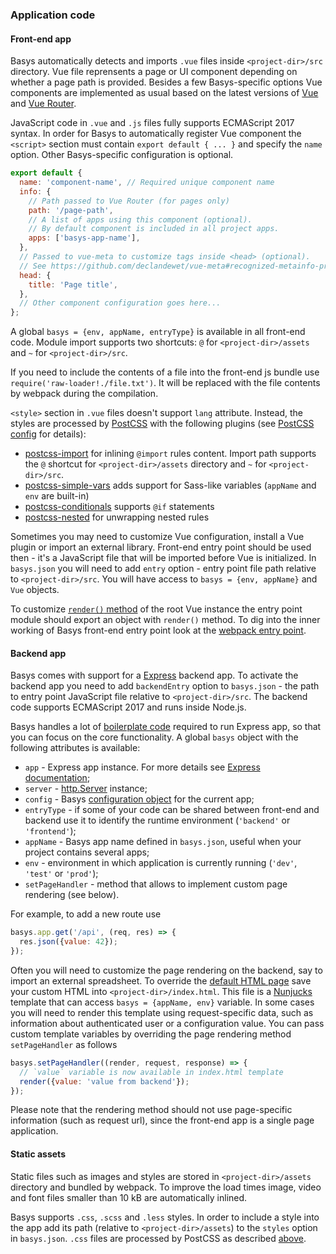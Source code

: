 ### Application code

#### Front-end app

Basys automatically detects and imports `.vue` files inside `<project-dir>/src` directory. Vue file reprensents a page or UI component depending on whether a page path is provided. Besides a few Basys-specific options Vue components are implemented as usual based on the latest versions of [Vue](https://vuejs.org/v2/api) and [Vue Router](https://router.vuejs.org/api).

JavaScript code in `.vue` and `.js` files fully supports ECMAScript 2017 syntax. In order for Basys to automatically register Vue component the `<script>` section must contain `export default { ... }` and specify the `name` option. Other Basys-specific configuration is optional.

```javascript
export default {
  name: 'component-name', // Required unique component name
  info: {
    // Path passed to Vue Router (for pages only)
    path: '/page-path',
    // A list of apps using this component (optional).
    // By default component is included in all project apps.
    apps: ['basys-app-name'],
  },
  // Passed to vue-meta to customize tags inside <head> (optional).
  // See https://github.com/declandewet/vue-meta#recognized-metainfo-properties .
  head: {
    title: 'Page title',
  },
  // Other component configuration goes here...
};
```

A global `basys = {env, appName, entryType}` is available in all front-end code. Module import supports two shortcuts: `@` for `<project-dir>/assets` and `~` for `<project-dir>/src`.

If you need to include the contents of a file into the front-end js bundle use `require('raw-loader!./file.txt')`. It will be replaced with the file contents by webpack during the compilation.

<a name="front-end-style"></a>

`<style>` section in `.vue` files doesn't support `lang` attribute. Instead, the styles are processed by [PostCSS](https://postcss.org) with the following plugins (see [PostCSS config](https://github.com/basys/basys/blob/master/packages/basys/lib/webpack/postcss.config.js) for details):
* [postcss-import](https://github.com/postcss/postcss-import) for inlining `@import` rules content. Import path supports the `@` shortcut for `<project-dir>/assets` directory and `~` for `<project-dir>/src`.
* [postcss-simple-vars](https://github.com/postcss/postcss-simple-vars) adds support for Sass-like variables (`appName` and `env` are built-in)
* [postcss-conditionals](https://github.com/andyjansson/postcss-conditionals) supports `@if` statements
* [postcss-nested](https://github.com/postcss/postcss-nested) for unwrapping nested rules

<a name="front-end-entry"></a>

Sometimes you may need to customize Vue configuration, install a Vue plugin or import an external library. Front-end entry point should be used then - it's a JavaScript file that will be imported before Vue is initialized. In `basys.json` you will need to add `entry` option - entry point file path relative to `<project-dir>/src`. You will have access to `basys = {env, appName}` and `Vue` objects.

To customize [`render()` method](https://vuejs.org/v2/api/#render) of the root Vue instance the entry point module should export an object with `render()` method. To dig into the inner working of Basys front-end entry point look at the [webpack entry point](https://github.com/basys/basys/blob/master/packages/basys/lib/templates/frontend.js).

#### Backend app

Basys comes with support for a [Express](https://expressjs.com) backend app. To activate the backend app you need to add `backendEntry` option to `basys.json` - the path to entry point JavaScript file relative to `<project-dir>/src`. The backend code supports ECMAScript 2017 and runs inside Node.js.

Basys handles a lot of [boilerplate code](https://github.com/basys/basys/blob/master/packages/basys/lib/templates/backend.js) required to run Express app, so that you can focus on the core functionality. A global `basys` object with the following attributes is available:

* `app` - Express app instance. For more details see [Express documentation](http://expressjs.com/en/4x/api.html#app);
* `server` - [http.Server](https://nodejs.org/api/http.html#http_class_http_server) instance;
* `config` - Basys [configuration object](configuration.md) for the current app;
* `entryType` - if some of your code can be shared between front-end and backend use it to identify the runtime environment (`'backend'` or `'frontend'`);
* `appName` - Basys app name defined in `basys.json`, useful when your project contains several apps;
* `env` - environment in which application is currently running (`'dev'`, `'test'` or `'prod'`);
* `setPageHandler` - method that allows to implement custom page rendering (see below).

For example, to add a new route use
```javascript
basys.app.get('/api', (req, res) => {
  res.json({value: 42});
});
```

Often you will need to customize the page rendering on the backend, say to import an external spreadsheet. To override the [default HTML page](https://github.com/basys/basys/blob/master/packages/basys/lib/templates/index.html) save your custom HTML into `<project-dir>/index.html`. This file is a [Nunjucks](https://mozilla.github.io/nunjucks) template that can access `basys = {appName, env}` variable. In some cases you will need to render this template using request-specific data, such as information about authenticated user or a configuration value. You can pass custom template variables by overriding the page rendering method `setPageHandler` as follows
```javascript
basys.setPageHandler((render, request, response) => {
  // `value` variable is now available in index.html template
  render({value: 'value from backend'});
});
```
Please note that the rendering method should not use page-specific information (such as request url), since the front-end app is a single page application.

#### Static assets

Static files such as images and styles are stored in `<project-dir>/assets` directory and bundled by webpack. To improve the load times image, video and font files smaller than 10 kB are automatically inlined.

Basys supports `.css`, `.scss` and `.less` styles. In order to include a style into the app add its path (relative to `<project-dir>/assets`) to the `styles` option in `basys.json`. `.css` files are processed by PostCSS as described [above](#front-end-style).
